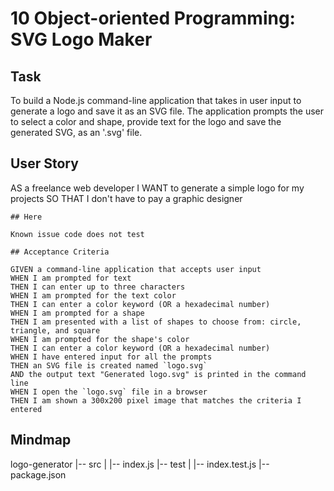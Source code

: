 # 10 Object-oriented Programming: SVG Logo Maker

## Task

To build a Node.js command-line application that takes in user input to generate a logo and save it as an SVG file. The application prompts the user to select a color and shape, provide text for the logo and save the generated SVG, as an '.svg' file.

## User Story

AS a freelance web developer
I WANT to generate a simple logo for my projects
SO THAT I don't have to pay a graphic designer
```
## Here

Known issue code does not test

## Acceptance Criteria

GIVEN a command-line application that accepts user input
WHEN I am prompted for text
THEN I can enter up to three characters
WHEN I am prompted for the text color
THEN I can enter a color keyword (OR a hexadecimal number)
WHEN I am prompted for a shape
THEN I am presented with a list of shapes to choose from: circle, triangle, and square
WHEN I am prompted for the shape's color
THEN I can enter a color keyword (OR a hexadecimal number)
WHEN I have entered input for all the prompts
THEN an SVG file is created named `logo.svg`
AND the output text "Generated logo.svg" is printed in the command line
WHEN I open the `logo.svg` file in a browser
THEN I am shown a 300x200 pixel image that matches the criteria I entered
```

## Mindmap

logo-generator
|-- src
|   |-- index.js
|-- test
|   |-- index.test.js
|-- package.json
